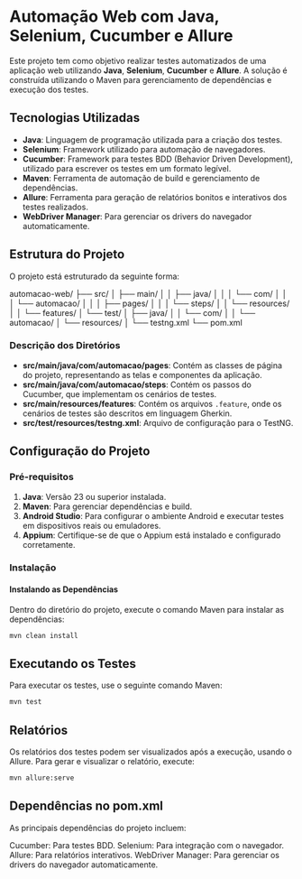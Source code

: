 # Automação Web com Java, Selenium, Cucumber e Allure

Este projeto tem como objetivo realizar testes automatizados de uma aplicação web utilizando **Java**, **Selenium**, **Cucumber** e **Allure**. A solução é construída utilizando o Maven para gerenciamento de dependências e execução dos testes.

## Tecnologias Utilizadas

- **Java**: Linguagem de programação utilizada para a criação dos testes.
- **Selenium**: Framework utilizado para automação de navegadores.
- **Cucumber**: Framework para testes BDD (Behavior Driven Development), utilizado para escrever os testes em um formato legível.
- **Maven**: Ferramenta de automação de build e gerenciamento de dependências.
- **Allure**: Ferramenta para geração de relatórios bonitos e interativos dos testes realizados.
- **WebDriver Manager**: Para gerenciar os drivers do navegador automaticamente.

## Estrutura do Projeto

O projeto está estruturado da seguinte forma:

automacao-web/
├── src/
│ ├── main/
│ │ ├── java/
│ │ │ └── com/
│ │ │ └── automacao/
│ │ │ ├── pages/
│ │ │ └── steps/
│ │ └── resources/
│ │ └── features/
│ └── test/
│ ├── java/
│ │ └── com/
│ │ └── automacao/
│ └── resources/
│ └── testng.xml
└── pom.xml

### Descrição dos Diretórios

- **src/main/java/com/automacao/pages**: Contém as classes de página do projeto, representando as telas e componentes da aplicação.
- **src/main/java/com/automacao/steps**: Contém os passos do Cucumber, que implementam os cenários de testes.
- **src/main/resources/features**: Contém os arquivos `.feature`, onde os cenários de testes são descritos em linguagem Gherkin.
- **src/test/resources/testng.xml**: Arquivo de configuração para o TestNG.

## Configuração do Projeto

### Pré-requisitos

1. **Java**: Versão 23 ou superior instalada.
2. **Maven**: Para gerenciar dependências e build.
3. **Android Studio**: Para configurar o ambiente Android e executar testes em dispositivos reais ou emuladores.
4. **Appium**: Certifique-se de que o Appium está instalado e configurado corretamente.

### Instalação

#### Instalando as Dependências

Dentro do diretório do projeto, execute o comando Maven para instalar as dependências:

```bash
mvn clean install
```

## Executando os Testes

Para executar os testes, use o seguinte comando Maven:

```bash
mvn test
```

## Relatórios

Os relatórios dos testes podem ser visualizados após a execução, usando o Allure. Para gerar e visualizar o relatório, execute:

```bash
mvn allure:serve
```

## Dependências no pom.xml

As principais dependências do projeto incluem:

Cucumber: Para testes BDD.
Selenium: Para integração com o navegador.
Allure: Para relatórios interativos.
WebDriver Manager: Para gerenciar os drivers do navegador automaticamente.
